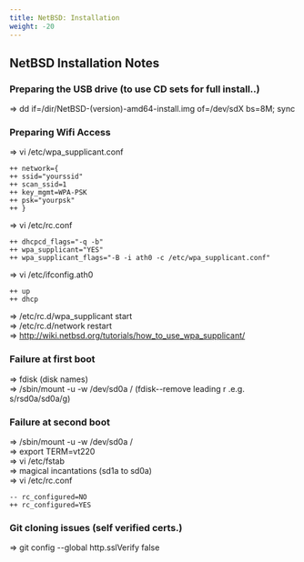 ```yaml
---
title: NetBSD: Installation
weight: -20
---
```


## NetBSD Installation Notes


### Preparing the USB drive (to use CD sets for full install..)
=> dd if=/dir/NetBSD-(version)-amd64-install.img of=/dev/sdX bs=8M; sync

### Preparing Wifi Access
=> vi /etc/wpa_supplicant.conf
```
++ network={
++ ssid="yourssid"  
++ scan_ssid=1  
++ key_mgmt=WPA-PSK  
++ psk="yourpsk"  
++ }
```
 
=> vi /etc/rc.conf
```
++ dhcpcd_flags="-q -b"  
++ wpa_supplicant="YES"  
++ wpa_supplicant_flags="-B -i ath0 -c /etc/wpa_supplicant.conf" 
```

=> vi /etc/ifconfig.ath0
```
++ up
++ dhcp
```
=> /etc/rc.d/wpa_supplicant start  
=> /etc/rc.d/network restart  
=> http://wiki.netbsd.org/tutorials/how_to_use_wpa_supplicant/  


### Failure at first boot
=> fdisk (disk names)  
=> /sbin/mount -u -w /dev/sd0a / (fdisk--remove leading r .e.g. s/rsd0a/sd0a/g)  

### Failure at second boot
=> /sbin/mount -u -w /dev/sd0a /  
=> export TERM=vt220  
=> vi /etc/fstab  
=> magical incantations (sd1a to sd0a)  
=> vi /etc/rc.conf  
```
-- rc_configured=NO
++ rc_configured=YES
```

### Git cloning issues (self verified certs.)

=> git config --global http.sslVerify false
